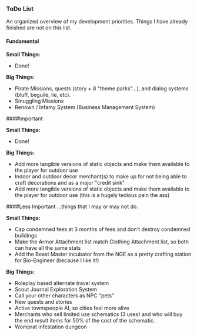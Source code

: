 ### ToDo List
An organized overview of my development priorities. Things I have already finished are not on this list.

#### Fundamental

**Small Things:**  
- Done!

**Big Things:**  
- Pirate Missions, quests (story + 8 "theme parks"...), and dialog systems (bluff, beguile, lie, etc).
- Smuggling Missions
- Renown / Infamy System (Business Management System)

####Important

**Small Things:**  
- Done!

**Big Things:**  
- Add more tangible versions of static objects and make them available to the player for outdoor use
- Indoor and outdoor decor merchant(s) to make up for not being able to craft decorations and as a major "credit sink"
- Add more tangible versions of static objects and make them available to the player for outdoor use (this is a hugely tedious pain the ass)

####Less Important 
...things that I may or may not do.

**Small Things:**  
- Cap condemned fees at 3 months of fees and don't destroy condemned buildings
- Make the Armor Attachment list match Clothing Attachment list, so both can have all the same stats
- Add the Beast Master incubator from the NGE as a pretty crafting station for Bio-Engineer (because I like it!)

**Big Things:**  
- Roleplay based alternate travel system
- Scout Journal Exploration System
- Call your other characters as NPC "pets"
- New quests and stories
- Active townspeople AI, so cities feel more alive
- Merchants who sell limited use schematics (3 uses) and who will buy the end result items for 50% of the cost of the schematic.
- Womprat infestation dungeon
